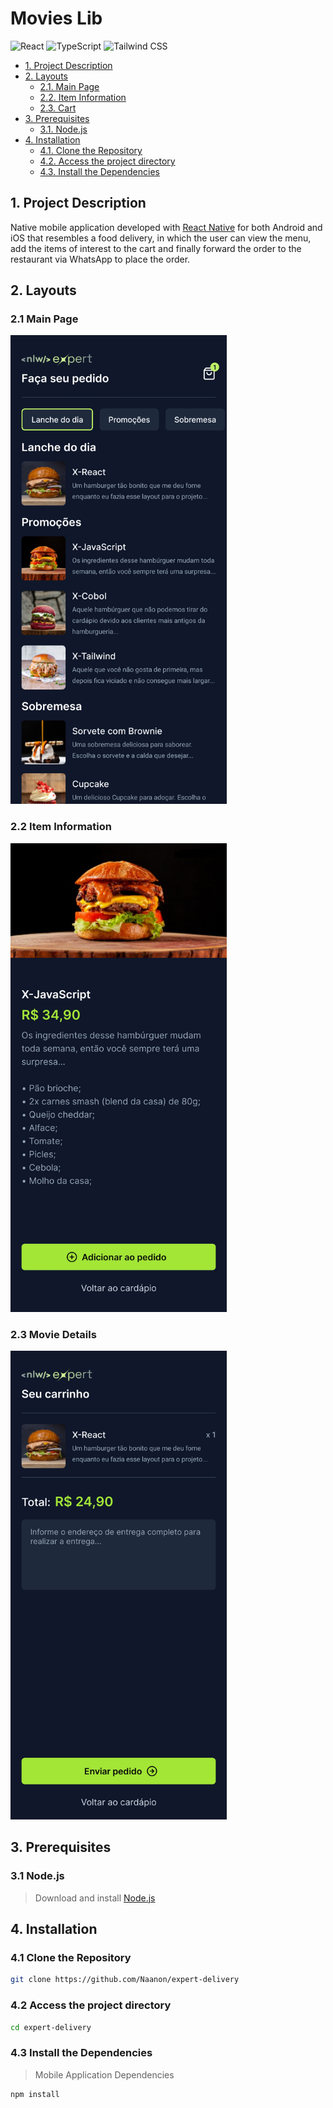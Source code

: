 # Movies Lib
<img height="50" alt="React" src="https://cdn.jsdelivr.net/gh/devicons/devicon@latest/icons/react/react-original.svg"/> <img height="50" alt="TypeScript" src="https://cdn.jsdelivr.net/gh/devicons/devicon@latest/icons/typescript/typescript-original.svg" /> <img height="50" alt="Tailwind CSS" src="https://cdn.jsdelivr.net/gh/devicons/devicon@latest/icons/tailwindcss/tailwindcss-original.svg" />

  - [1. Project Description](#1-project-description)
  - [2. Layouts](#2-layouts)
    - [2.1. Main Page](#21-main-page)
    - [2.2. Item Information](#22-item-information)
    - [2.3. Cart](#23-cart)
  - [3. Prerequisites](#3-prerequisites)
    - [3.1. Node.js](#31-nodejs)
  - [4. Installation](#4-installation)
    - [4.1. Clone the Repository](#41-clone-the-repository)
    - [4.2. Access the project directory](#42-acess-the-project-directory)
    - [4.3. Install the Dependencies](#43-install-the-dependencies)
  
## 1. Project Description
Native mobile application developed with [React Native](https://reactnative.dev/) for both Android and iOS that resembles a food delivery, in which the user can view the menu, add the items of interest to the cart and finally forward the order to the restaurant via WhatsApp to place the order.
## 2. Layouts

### 2.1 Main Page
<img height="750" alt="Main Page" src="images/1.jpg"/>

### 2.2 Item Information
<img height="750" alt="Item Information" src="images/2.jpg"/>

### 2.3 Movie Details
<img height="750" alt="Cart" src="images/3.jpg"/>

## 3. Prerequisites
### 3.1 Node.js
> Download and install [Node.js](https://nodejs.org/)
   
## 4. Installation
### 4.1 Clone the Repository
   ```sh
   git clone https://github.com/Naanon/expert-delivery
   ```
### 4.2 Access the project directory  
   ```sh
   cd expert-delivery
   ```
### 4.3 Install the Dependencies
   > Mobile Application Dependencies
   ```sh
   npm install
   ```
